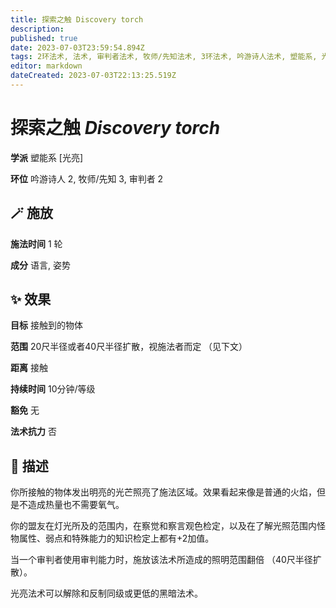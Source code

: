 ```yaml
---
title: 探索之触 Discovery torch
description: 
published: true
date: 2023-07-03T23:59:54.894Z
tags: 2环法术, 法术, 审判者法术, 牧师/先知法术, 3环法术, 吟游诗人法术, 塑能系, 光亮
editor: markdown
dateCreated: 2023-07-03T22:13:25.519Z
---
```


# **探索之触** *Discovery torch*

**学派** 塑能系 \[光亮\] 

**环位** 吟游诗人 2, 牧师/先知 3, 审判者 2

## 🪄 施放

**施法时间** 1 轮

**成分** 语言, 姿势

## ✨ 效果 

**目标** 接触到的物体 

**范围** 20尺半径或者40尺半径扩散，视施法者而定 （见下文）

**距离** 接触  

**持续时间** 10分钟/等级 

**豁免** 无

**法术抗力** 否

## 📖 描述

你所接触的物体发出明亮的光芒照亮了施法区域。效果看起来像是普通的火焰，但是不造成热量也不需要氧气。

你的盟友在灯光所及的范围内，在察觉和察言观色检定，以及在了解光照范围内怪物属性、弱点和特殊能力的知识检定上都有+2加值。

当一个审判者使用审判能力时，施放该法术所造成的照明范围翻倍 （40尺半径扩散）。

光亮法术可以解除和反制同级或更低的黑暗法术。
    